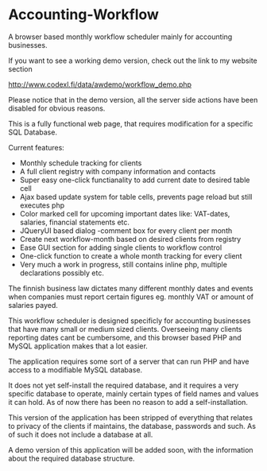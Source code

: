 # Accounting-Workflow
A browser based monthly workflow scheduler mainly for accounting businesses.

If you want to see a working demo version, check out the link to my website section

<http://www.codexl.fi/data/awdemo/workflow_demo.php>

Please notice that in the demo version, all the server side actions have been disabled for obvious reasons.

This is a fully functional web page, that requires modification for a specific SQL Database.

Current features:
* Monthly schedule tracking for clients
* A full client registry with company information and contacts
* Super easy one-click functianality to add current date to desired table cell
* Ajax based update system for table cells, prevents page reload but still executes php
* Color marked cell for upcoming important dates like: VAT-dates, salaries, financial statements etc.
* JQueryUI based dialog -comment box for every client per month
* Create next workflow-month based on desired clients from registry
* Ease GUI section for adding single clients to workflow control
* One-click function to create a whole month tracking for every client
* Very much a work in progress, still contains inline php, multiple declarations possibly etc.

The finnish business law dictates many different monthly dates and events when companies must report certain figures
eg. monthly VAT or amount of salaries payed.

This workflow scheduler is designed specificly for accounting businesses that have many small or medium sized
clients. Overseeing many clients reporting dates cant be cumbersome, and this browser based PHP and MySQL application
makes that a lot easier.

The application requires some sort of a server that can run PHP and have access to a modifiable MySQL database.

It does not yet self-install the required database, and it requires a very specific database to operate, mainly certain types of field names and values it can hold. As of now there has been no reason to add a self-installation.

This version of the application has been stripped of everything that relates to privacy of the clients if maintains,
the database, passwords and such. As of such it does not include a database at all.

A demo version of this application will be added soon, with the information about the required database structure.
